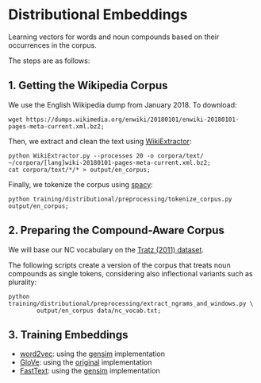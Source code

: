 # Distributional Embeddings

Learning vectors for words and noun compounds based 
on their occurrences in the corpus.

The steps are as follows:

## 1. Getting the Wikipedia Corpus

We use the English Wikipedia dump from January 2018. To download:

```
wget https://dumps.wikimedia.org/enwiki/20180101/enwiki-20180101-pages-meta-current.xml.bz2;
```

Then, we extract and clean the text using [WikiExtractor](https://github.com/attardi/wikiextractor):

```
python WikiExtractor.py --processes 20 -o corpora/text/ ~/corpora/[lang]wiki-20180101-pages-meta-current.xml.bz2;
cat corpora/text/*/* > output/en_corpus;
```

Finally, we tokenize the corpus using [spacy](https://spacy.io/):

```
python training/distributional/preprocessing/tokenize_corpus.py output/en_corpus;
```

## 2. Preparing the Compound-Aware Corpus

We will base our NC vocabulary on the [Tratz (2011) dataset](http://digitallibrary.usc.edu/cdm/ref/collection/p15799coll3/id/176191). 

The following scripts create a version of the corpus that treats 
noun compounds as single tokens, 
considering also inflectional variants such as plurality: 

```
python training/distributional/preprocessing/extract_ngrams_and_windows.py \
        output/en_corpus data/nc_vocab.txt; 
```

## 3. Training Embeddings

* [word2vec](word2vec/train_all.sh): using the [gensim](https://radimrehurek.com/gensim/models/word2vec.html) implementation
* [GloVe](glove/train_all.sh): using the [original](https://github.com/stanfordnlp/GloVe) implementation 
* [FastText](fasttext/train_all.sh): using the [gensim](https://radimrehurek.com/gensim/models/fasttext.html) implementation

